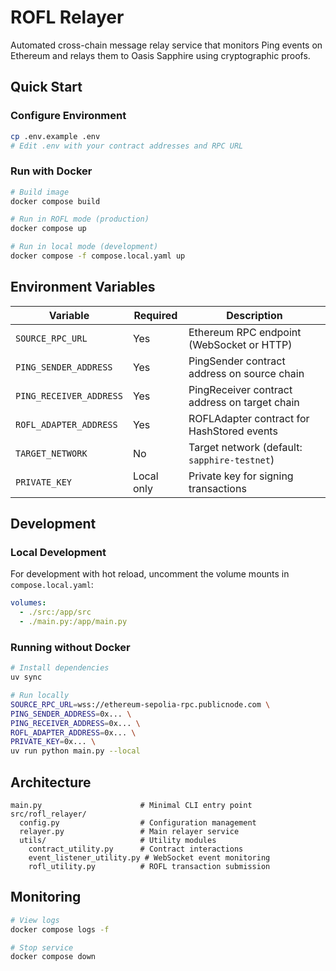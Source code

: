 # ROFL Relayer

Automated cross-chain message relay service that monitors Ping events on Ethereum and relays them to Oasis Sapphire using cryptographic proofs.

## Quick Start

### Configure Environment

```bash
cp .env.example .env
# Edit .env with your contract addresses and RPC URL
```

### Run with Docker

```bash
# Build image
docker compose build

# Run in ROFL mode (production)
docker compose up

# Run in local mode (development)
docker compose -f compose.local.yaml up
```

## Environment Variables

| Variable | Required | Description |
|----------|----------|-------------|
| `SOURCE_RPC_URL` | Yes | Ethereum RPC endpoint (WebSocket or HTTP) |
| `PING_SENDER_ADDRESS` | Yes | PingSender contract address on source chain |
| `PING_RECEIVER_ADDRESS` | Yes | PingReceiver contract address on target chain |
| `ROFL_ADAPTER_ADDRESS` | Yes | ROFLAdapter contract for HashStored events |
| `TARGET_NETWORK` | No | Target network (default: `sapphire-testnet`) |
| `PRIVATE_KEY` | Local only | Private key for signing transactions |

## Development

### Local Development

For development with hot reload, uncomment the volume mounts in `compose.local.yaml`:

```yaml
volumes:
  - ./src:/app/src
  - ./main.py:/app/main.py
```

### Running without Docker

```bash
# Install dependencies
uv sync

# Run locally
SOURCE_RPC_URL=wss://ethereum-sepolia-rpc.publicnode.com \
PING_SENDER_ADDRESS=0x... \
PING_RECEIVER_ADDRESS=0x... \
ROFL_ADAPTER_ADDRESS=0x... \
PRIVATE_KEY=0x... \
uv run python main.py --local
```

## Architecture

```
main.py                      # Minimal CLI entry point
src/rofl_relayer/
  config.py                  # Configuration management
  relayer.py                 # Main relayer service
  utils/                     # Utility modules
    contract_utility.py      # Contract interactions
    event_listener_utility.py # WebSocket event monitoring
    rofl_utility.py          # ROFL transaction submission
```

## Monitoring

```bash
# View logs
docker compose logs -f

# Stop service
docker compose down
```